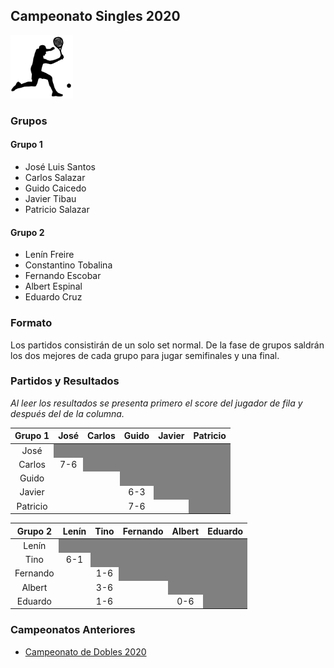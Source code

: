 <style type='text/css'>
    td { text-align: center; }
</style>


## Campeonato Singles 2020

<img src="./images/noun_tennis.png" width="100">

### Grupos

#### Grupo 1

- José Luis Santos
- Carlos Salazar
- Guido Caicedo
- Javier Tibau
- Patricio Salazar

#### Grupo 2

- Lenín Freire
- Constantino Tobalina
- Fernando Escobar
- Albert Espinal
- Eduardo Cruz


### Formato

Los partidos consistirán de un solo set normal. De la fase de grupos saldrán los dos mejores de cada grupo para jugar semifinales y una final.

### Partidos y Resultados

*Al leer los resultados se presenta primero el score del jugador de fila y después del de la columna.*

<table class="table table-bordered table-hover table-condensed">
<thead><tr><th title="Field #1">Grupo 1</th>
<th title="Field #2">José</th>
<th title="Field #3">Carlos</th>
<th title="Field #4">Guido</th>
<th title="Field #5">Javier</th>
<th title="Field #6">Patricio</th>
</tr></thead>
<tbody><tr>
<td>José</td>
<td colspan=5 style="background-color:grey"></td>
</tr>
<tr>
<td>Carlos</td>
<td>7-6</td>
<td colspan=4 style="background-color:grey"></td>
</tr>
<tr>
<td>Guido</td>
<td> </td>
<td> </td>
<td colspan=3 style="background-color:grey"></td>
</tr>
<tr>
<td>Javier</td>
<td> </td>
<td> </td>
<td>6-3</td>
<td colspan=2 style="background-color:grey"></td>
</tr>
<tr>
<td>Patricio</td>
<td> </td>
<td> </td>
<td>7-6</td>
<td> </td>
<td style="background-color:grey"></td>
</tr>
</tbody></table>


<table class="table table-bordered table-hover table-condensed">
<thead><tr><th title="Field #1">Grupo 2</th>
<th title="Field #2">Lenín</th>
<th title="Field #3">Tino</th>
<th title="Field #4">Fernando</th>
<th title="Field #5">Albert</th>
<th title="Field #6">Eduardo</th>
</tr></thead>
<tbody><tr>
<td>Lenín</td>
<td colspan=5 style="background-color:grey"></td>
</tr>
<tr>
<td>Tino</td>
<td>6-1</td>
<td colspan=4 style="background-color:grey"></td>
</tr>
<tr>
<td>Fernando</td>
<td> </td>
<td>1-6</td>
<td colspan=3 style="background-color:grey"></td>
</tr>
<tr>
<td>Albert</td>
<td> </td>
<td>3-6</td>
<td> </td>
<td colspan=2 style="background-color:grey"></td>
</tr>
<tr>
<td>Eduardo</td>
<td> </td>
<td>1-6</td>
<td> </td>
<td>0-6</td>
<td style="background-color:grey"></td>
</tr>
</tbody></table>

### Campeonatos Anteriores
- [Campeonato de Dobles 2020](2020-dobles.md)
